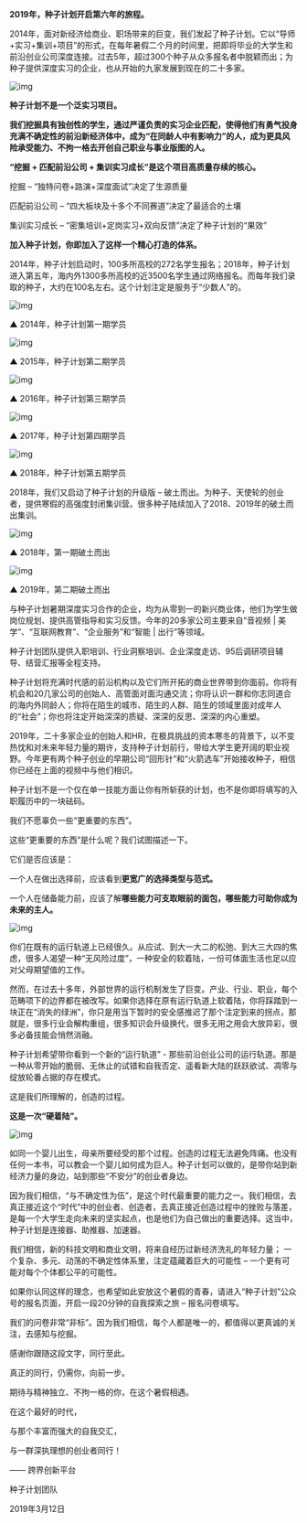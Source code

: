 **2019年，种子计划开启第六年的旅程。**

 

2014年，面对新经济给商业、职场带来的巨变，我们发起了种子计划。它以“导师+实习+集训+项目”的形式，在每年暑假二个月的时间里，把即将毕业的大学生和前沿创业公司深度连接。过去5年，超过300个种子从众多报名者中脱颖而出；为种子提供深度实习的企业，也从开始的九家发展到现在的二十多家。



![img](https://mmbiz.qpic.cn/mmbiz_png/ibjzllJHXnGWPicH7J9aeA3zovdMHLx00VuTfg1T94E1N9lobmXCBtqjf8VHr3VqIGBYE7KibdIFnGPbJ8OgxYygw/640?wx_fmt=png)



**种子计划不是一个泛实习项目。**

 

**我们挖掘具有独创性的学生，通过严谨负责的实习企业匹配，使得他们有勇气投身充满不确定性的前沿新经济体中，成为“在同龄人中有影响力”的人，成为更具风险承受能力、不拘一格去开创自己职业与事业版图的人。**

 

**“挖掘 + 匹配前沿公司 + 集训实习成长”是这个项目高质量存续的核心。**



挖掘 – “独特问卷+路演+深度面试”决定了生源质量

匹配前沿公司 – “四大板块及十多个不同赛道”决定了最适合的土壤

集训实习成长 – “密集培训+定岗实习+双向反馈”决定了种子计划的“果效”



**加入种子计划，你即加入了这样一个精心打造的体系。**



2014年，种子计划启动时，100多所高校的272名学生报名；2018年，种子计划进入第五年，海内外1300多所高校的近3500名学生通过网络报名。而每年我们录取的种子，大约在100名左右。这个计划注定是服务于“少数人”的。



![img](https://mmbiz.qpic.cn/mmbiz_jpg/ibjzllJHXnGWPicH7J9aeA3zovdMHLx00Vt2ibtONjyq8oPPeQ1KxibFfPOONickjAF8ibn9qZTMyTzYFdMBLU9b3KmA/640?wx_fmt=jpeg)

▲ 2014年，种子计划第一期学员



![img](https://mmbiz.qpic.cn/mmbiz_jpg/ibjzllJHXnGWPicH7J9aeA3zovdMHLx00VgAVofaahjUoUvoWmFxYaIkeM0O8yvb3MzibkelU0ibsSJuh9OtZXVrcg/640?wx_fmt=jpeg)

▲ 2015年，种子计划第二期学员



![img](https://mmbiz.qpic.cn/mmbiz_jpg/ibjzllJHXnGWPicH7J9aeA3zovdMHLx00VdxturNz7ldsCJH6V8Jicr1bvLj4sjYabibv8EF6Egqk81QkxiaFXbU01Q/640?wx_fmt=jpeg)

▲ 2016年，种子计划第三期学员



![img](https://mmbiz.qpic.cn/mmbiz_jpg/ibjzllJHXnGWPicH7J9aeA3zovdMHLx00VfWqm53fgJV0bVNICOtkeBzdKBWARk3Cdw1ym2JvO8n6t7LYJuicoQYw/640?wx_fmt=jpeg)

▲ 2017年，种子计划第四期学员



![img](https://mmbiz.qpic.cn/mmbiz_jpg/ibjzllJHXnGWPicH7J9aeA3zovdMHLx00VQDq67Ufiaws4cAMTPjzFhIVnjYztlhRCAJDvvJ4nVzOqoR1MTYOyLuQ/640?wx_fmt=jpeg)

▲ 2018年，种子计划第五期学员



2018年，我们又启动了种子计划的升级版 – 破土而出。为种子、天使轮的创业者，提供寒假的高强度封闭集训营。很多种子陆续加入了2018、2019年的破土而出集训。



![img](https://mmbiz.qpic.cn/mmbiz_jpg/ibjzllJHXnGWPicH7J9aeA3zovdMHLx00VpQ7Rn7CiaT9kvbuulpa8J4gturHz5x3CILTHpBHicMibMSTPxoLmAA9xQ/640?wx_fmt=jpeg)

▲ 2018年，第一期破土而出



![img](https://mmbiz.qpic.cn/mmbiz_jpg/ibjzllJHXnGWPicH7J9aeA3zovdMHLx00VawQXn2CQgfoaMbt1ucibB2gwiaTLDECmYO4221jZt57gWYAED4y297ow/640?wx_fmt=jpeg)

▲ 2019年，第二期破土而出



与种子计划暑期深度实习合作的企业，均为从零到一的新兴商业体，他们为学生做岗位规划、提供高管指导和实习反馈。今年的20多家公司主要来自“音视频 | 美学”、“互联网教育”、“企业服务”和“智能 | 出行”等领域。

 

种子计划团队提供入职培训、行业洞察培训、企业深度走访、95后调研项目辅导、结营汇报等全程支持。

 

种子计划将充满时代感的前沿机构以及它们所开拓的商业世界带到你面前。你将有机会和20几家公司的创始人、高管面对面沟通交流；你将认识一群和你志同道合的海内外同龄人；你将在陌生的城市、陌生的人群、陌生的领域里面对成年人的“社会”；你也将注定开始深深的质疑、深深的反思、深深的内心重塑。

 

2019年，二十多家企业的创始人和HR，在极具挑战的资本寒冬的背景下，以不变热忱和对未来年轻力量的期许，支持种子计划前行，带给大学生更开阔的职业视野。今年更有两个种子创业的早期公司“回形针”和“火箭选车”开始接收种子，相信你已经在上面的视频中与他们相识。

 

种子计划不是一个仅在单一技能方面让你有所斩获的计划，也不是你即将填写的入职履历中的一块砝码。

 

我们不愿辜负一些“更重要的东西”。

 

这些“更重要的东西”是什么呢？我们试图描述一下。



它们是否应该是：



一个人在做出选择前，应该看到**更宽广的选择类型与范式。**



一个人在储备能力前，应该了解**哪些能力可支取眼前的面包，哪些能力可助你成为未来的主人。**



![img](https://mmbiz.qpic.cn/mmbiz_jpg/ibjzllJHXnGWPicH7J9aeA3zovdMHLx00VBl10h8PWs2TkhDoMPjYicEhRjRVnhiahMKXOJ3G8ic7ibXE5zLSt2xiaY6A/640?wx_fmt=jpeg)



你们在既有的运行轨道上已经很久。从应试、到大一大二的松弛、到大三大四的焦虑，很多人渴望一种“无风险过度”，一种安全的软着陆，一份可体面生活也足以应对父母期望值的工作。

 

然而，在过去十多年，外部世界的运行机制发生了巨变。产业、行业、职业，每个范畴项下的边界都在被改写。如果你选择在原有运行轨道上软着陆，你将踩踏到一块正在“消失的绿洲”，你只是用当下暂时的安全感推迟了那个注定到来的拐点，那就是，很多行业会解构重组，很多知识会升级换代，很多无用之用会大放异彩，很多必备技能会悄然消融。

 

种子计划希望带你看到一个新的“运行轨道” - 那些前沿创业公司的运行轨道。那是一种从零开始的脆弱、无休止的试错和自我否定、遥看新大陆的跃跃欲试、凋零与绽放轮番占据的存在模式。

 

这是我们所理解的，创造的过程。

 

**这是一次“硬着陆”。**



![img](https://mmbiz.qpic.cn/mmbiz_jpg/ibjzllJHXnGWPicH7J9aeA3zovdMHLx00VKiav3C3wT01u56cveaQ0UTAct5tS5v3NMFqpz0TycS7UySN5343IFEg/640?wx_fmt=jpeg)



如同一个婴儿出生，母亲所要经受的那个过程。创造的过程无法避免阵痛。也没有任何一本书，可以教会一个婴儿如何成为巨人。种子计划可以做的，是带你站到新经济力量的身边，站到那些“不安分”的创业者身边。

 

因为我们相信，“与不确定性为伍”，是这个时代最重要的能力之一。我们相信，去真正接近这个“时代”中的创业者、创造者，去真正接近创造过程中的挫败与落差，是每一个大学生走向未来的坚实起点，也是他们为自己做出的重要选择。这当中，种子计划是连接器、助推器、加速器。

 

我们相信，新的科技文明和商业文明，将来自经历过新经济洗礼的年轻力量； 一个复杂、多元、动荡的不确定性体系里，注定蕴藏着巨大的可能性 – 一个更有可能对每个个体都公平的可能性。

 

如果你认同这样的理念，也希望如此安放这个暑假的青春，请进入“种子计划”公众号的报名页面，开启一段20分钟的自我探索之旅 – 报名问卷填写。

 

我们的问卷非常“非标”。因为我们相信，每个人都是唯一的，都值得以更真诚的关注，去感知与挖掘。





感谢你跟随这段文字，同行至此。

真正的同行，仍需你，向前一步。

 

期待与精神独立、不拘一格的你，在这个暑假相遇。

 

在这个最好的时代，

与那个丰富而强大的自我交汇，

与一群深执理想的创业者同行！



—— 跨界创新平台

种子计划团队

2019年3月12日